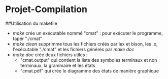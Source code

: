 # Projet-Compilation

##Utilisation du makefile
- *make* crée un exécutable nommé "cmat" : pour exécuter le programme, taper "./cmat"
- *make clean* supprimme tous les fichiers créés par lex et bison, les .o, l'exécutable "./cmat" et les fichiers générés par *make doc*
- *make doc* crée deux fichiers utiles :
  - "cmat.output" qui contient la liste des symboles terminaux et non terminaux, la grammaire et les états
  - "cmat.pdf" qui crée le diagramme des états de manière graphique
